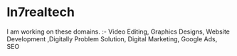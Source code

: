 # ln7realtech
I am working on these domains. :- Video Editing, Graphics Designs, Website Development ,Digitally Problem Solution, Digital Marketing, Google Ads, SEO
